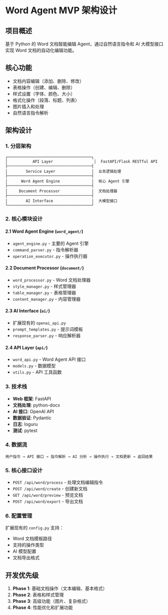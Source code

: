 # Word Agent MVP 架构设计

## 项目概述
基于 Python 的 Word 文档智能编辑 Agent，通过自然语言指令和 AI 大模型接口实现 Word 文档的自动化编辑功能。

## 核心功能
- 文档内容编辑（添加、删除、修改）
- 表格操作（创建、编辑、删除）
- 样式设置（字体、颜色、大小）
- 格式化操作（段落、标题、列表）
- 图片插入和处理
- 自然语言指令解析

## 架构设计

### 1. 分层架构
```
┌─────────────────────────────────────┐
│           API Layer                  │  FastAPI/Flask RESTful API
├─────────────────────────────────────┤
│        Service Layer                │  业务逻辑处理
├─────────────────────────────────────┤
│      Word Agent Engine              │  核心 Agent 引擎
├─────────────────────────────────────┤
│     Document Processor              │  文档处理器
├─────────────────────────────────────┤
│        AI Interface                 │  大模型接口
└─────────────────────────────────────┘
```

### 2. 核心模块设计

#### 2.1 Word Agent Engine (`word_agent/`)
- `agent_engine.py` - 主要的 Agent 引擎
- `command_parser.py` - 指令解析器
- `operation_executor.py` - 操作执行器

#### 2.2 Document Processor (`document/`)
- `word_processor.py` - Word 文档处理器
- `style_manager.py` - 样式管理器
- `table_manager.py` - 表格管理器
- `content_manager.py` - 内容管理器

#### 2.3 AI Interface (`ai/`)
- 扩展现有的 `openai_api.py`
- `prompt_templates.py` - 提示词模板
- `response_parser.py` - 响应解析器

#### 2.4 API Layer (`api/`)
- `word_api.py` - Word Agent API 接口
- `models.py` - 数据模型
- `utils.py` - API 工具函数

### 3. 技术栈
- **Web 框架**: FastAPI
- **文档处理**: python-docx
- **AI 接口**: OpenAI API
- **数据验证**: Pydantic
- **日志**: loguru
- **测试**: pytest

### 4. 数据流
```
用户指令 → API 接口 → 指令解析 → AI 分析 → 操作执行 → 文档更新 → 返回结果
```

### 5. 核心接口设计
- `POST /api/word/process` - 处理文档编辑指令
- `POST /api/word/create` - 创建新文档
- `GET /api/word/preview` - 预览文档
- `POST /api/word/export` - 导出文档

### 6. 配置管理
扩展现有的 `config.py` 支持：
- Word 文档模板路径
- 支持的操作类型
- AI 模型配置
- 文档导出格式

## 开发优先级
1. **Phase 1**: 基础文档操作（文本编辑、基本格式）
2. **Phase 2**: 表格和样式管理
3. **Phase 3**: 高级功能（图片、复杂格式）
4. **Phase 4**: 性能优化和扩展功能